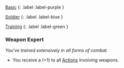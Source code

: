 
[Basic](Game/Advancement-List?Basic=true)
{: .label .label-purple }

[Soldier](Game/Soldier)
{: .label .label-blue }

[Training](Game/Advancement-List?Training=true)
{: .label .label-green }
### Weapon Expert
*You've trained extensively in all forms of combat.*
* You receive a (+1) to all [Actions](Core/Terminology#Action) involving weapons.
